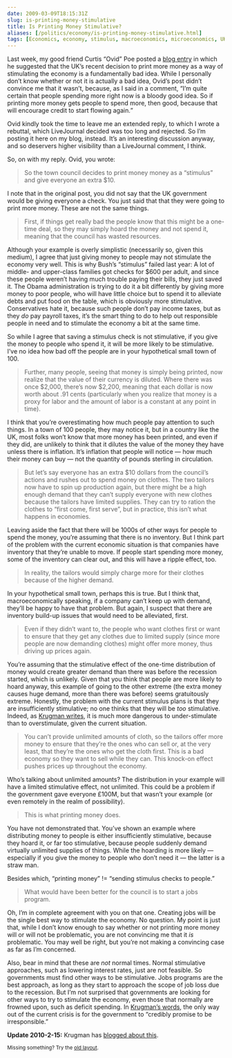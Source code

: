 ```yaml
--- 
date: 2009-03-09T18:15:31Z
slug: is-printing-money-stimulative
title: Is Printing Money Stimulative?
aliases: [/politics/economy/is-printing-money-stimulative.html]
tags: [Economics, economy, stimulus, macroeconomics, microeconomics, UK, printing money, Curtis Poe, Paul Krugman]
---
```


<p>Last week, my good friend Curtis “Ovid” Poe posted a <a href="http://publius-ovidius.livejournal.com/302311.html" title="Poetic License to Kill: “The UK Has Officially Gone Insane”">blog entry</a> in which he suggested that the UK’s recent decision to print more money as a way of stimulating the economy is a fundamentally bad idea. While I personally don’t know whether or not it is actually a bad idea, Ovid’s post didn’t convince me that it wasn’t, because, as I said in a comment, <q>I’m quite certain that people spending more right now is a bloody good idea. So if printing more money gets people to spend more, then good, because that will encourage credit to start flowing again.</q></p>

<p>Ovid kindly took the time to leave me an extended reply, to which I wrote a rebuttal, which LiveJournal decided was too long and rejected. So I’m posting it here on my blog, instead. It’s an interesting discussion anyway, and so deservers higher visibility than a LiveJournal comment, I think.</p>

<p>So, on with my reply. Ovid, you wrote:</p>

<blockquote><p>So the town council decides to print money money as a “stimulus” and give everyone an extra $10.</p></blockquote>

<p>I note that in the original post, you did not say that the UK government would be giving everyone a check. You just said that that they were going to print more money. These are not the same things.</p>

<blockquote><p>First, if things get really bad the people know that this might be a one-time deal, so they may simply hoard the money and not spend it, meaning that the council has wasted resources.</p></blockquote>

<p>Although your example is overly simplistic (necessarily so, given this medium), I agree that just giving money to people may not stimulate the economy very well. This is why Bush’s “stimulus” failed last year: A lot of middle- and upper-class families got checks for $600 per adult, and since these people weren’t having much trouble paying their bills, they just saved it. The Obama administration is trying to do it a bit differently by giving more money to poor people, who will have little choice but to spend it to alleviate debts and put food on the table, which is obviously more stimulative. Conservatives hate it, because such people don’t pay income taxes, but as they <em>do</em> pay payroll taxes, it’s the smart thing to do to help out responsible people in need and to stimulate the economy a bit at the same time.</p>

<p>So while I agree that saving a stimulus check is not stimulative, if you give the money to people who spend it, it will be more likely to be stimulative. I’ve no idea how bad off the people are in your hypothetical small town of 100.</p>

<blockquote><p>Further, many people, seeing that money is simply being printed, now realize that the value of their currency is diluted. Where there was once $2,000, there’s now $2,200, meaning that each dollar is now worth about .91 cents (particularly when you realize that money is a proxy for labor and the amount of labor is a constant at any point in time).</p></blockquote>

<p>I think that you’re overestimating how much people pay attention to such things. In a town of 100 people, they may notice it, but in a country like the UK, most folks won’t know that more money has been printed, and even if they did, are unlikely to think that it dilutes the value of the money they have unless there is inflation. It’s inflation that people will notice — how much their  money can buy — not the quantity of pounds sterling in circulation.</p>

<blockquote><p>But let’s say everyone has an extra $10 dollars from the council’s actions and rushes out to spend money on clothes. The two tailors now have to spin up production again, but there might be a high enough demand that they can’t supply everyone with new clothes because the tailors have limited supplies. They can try to ration the clothes to “first come, first serve”, but in practice, this isn’t what happens in economies.</p></blockquote>

<p>Leaving aside the fact that there will be 1000s of other ways for people to spend the money, you’re assuming that there is no inventory. But I think part of the problem with the current economic situation is that companies have inventory that they’re unable to move. If people start spending more money, some of the inventory can clear out, and this will have a ripple effect, too.</p>

<blockquote><p>In reality, the tailors would simply charge more for their clothes because of the higher demand.</p></blockquote>

<p>In your hypothetical small town, perhaps this is true. But I think that, macroeconomically speaking, if a company can’t keep up with demand, they’ll be happy to have that problem. But again, I suspect that there are inventory build-up issues that would need to be alleviated, first.</p>

<blockquote><p>Even if they didn’t want to, the people who want clothes first or want to ensure that they get any clothes due to limited supply (since more people are now demanding clothes) might offer more money, thus driving up prices again.</p></blockquote>

<p>You’re assuming that the stimulative effect of the one-time distribution of money would create greater demand than there was before the recession started, which is unlikely. Given that you think that people are more likely to hoard anyway, this example of going to the other extreme (the extra money causes huge demand, more than there was before) seems gratuitously extreme. Honestly, the problem with the current stimulus plans is that they are insufficiently stimulative; no one thinks that they will be <em>too</em> stimulative. Indeed, as <a href="http://krugman.blogs.nytimes.com/2008/11/28/too-much-of-a-good-thing/" title="The Conscience of a Liberal: “Too much of a good thing …”">Krugman writes</a>, it is much more dangerous to under-stimulate than to overstimulate, given the current situation.</p>

<blockquote><p>You can’t provide unlimited amounts of cloth, so the tailors offer more money to ensure that they’re the ones who can sell or, at the very least, that they’re the ones who get the cloth first. This is a bad economy so they want to sell while they can. This knock-on effect pushes prices up throughout the economy.</p></blockquote>

<p>Who’s talking about unlimited amounts? The distribution in your example will have a limited stimulative effect, not unlimited. This could be a problem if the government gave everyone £100M, but that wasn’t your example (or even remotely in the realm of possibility).</p>

<blockquote><p>This is what printing money does.</p></blockquote>

<p>You have not demonstrated that. You’ve shown an example where distributing money to people is either insufficiently stimulative, because they hoard it, or far too stimulative, because people suddenly demand virtually unlimited supplies of things. While the hoarding is more likely — especially if you give the money to people who don’t need it — the latter is a straw man.</p>

<p>Besides which, “printing money” != “sending stimulus checks to people.”</p>

<blockquote><p>What would have been better for the council is to start a jobs program.</p></blockquote>

<p>Oh, I’m in complete agreement with you on that one. Creating jobs will be the single best way to stimulate the economy. No question. My point is just that, while I don’t know enough to say whether or not printing more money will or will not be problematic, you are not convincing me that it <em>is</em> problematic. You may well be right, but you’re not making a convincing case as far as I’m concerned.</p>

<p>Also, bear in mind that these are <em>not</em> normal times. Normal stimulative approaches, such as lowering interest rates, just are not feasible. So governments must find other ways to be stimulative. Jobs programs are the best approach, as long as they start to approach the scope of job loss due to the recession. But I’m not surprised that governments are looking for other ways to try to stimulate the economy, even those that normally are frowned upon, such as deficit spending. In <a href="http://krugman.blogs.nytimes.com/2008/11/15/macro-policy-in-a-liquidity-trap-wonkish/" title="The Conscience of a Liberal: “Macro policy in a liquidity trap (wonkish)”">Krugman’s words</a>, the only way out of the current crisis is for the government to “credibly promise to be irresponsible.”</p>

<p><strong>Update 2010-2-15:</strong> Krugman has <a href="http://krugman.blogs.nytimes.com/2010/12/15/what-is-money/" title="The Conscience of a Liberal: “What Is Money?”">blogged about this</a>.</p>

<p class="past"><small>Missing something? Try the <a rel="nofollow" href="http://past.justatheory.com/politics/economy/is-printing-mony-stimulative.html">old layout</a>.</small></p>


